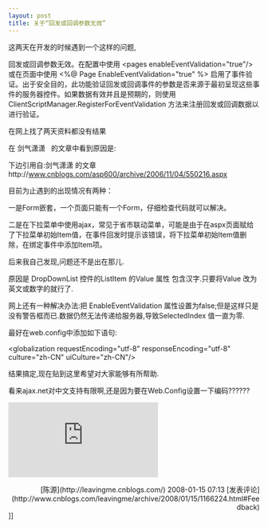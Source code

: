 ```yaml
---
layout: post
title: 关于“回发或回调参数无效”
---
```

这两天在开发的时候遇到一个这样的问题,

回发或回调参数无效。在配置中使用 &lt;pages enableEventValidation="true"/&gt; 或在页面中使用 &lt;%@ Page EnableEventValidation="true" %&gt; 启用了事件验证。出于安全目的，此功能验证回发或回调事件的参数是否来源于最初呈现这些事件的服务器控件。如果数据有效并且是预期的，则使用 ClientScriptManager.RegisterForEventValidation 方法来注册回发或回调数据以进行验证。

在网上找了两天资料都没有结果

在 剑气潇潇&nbsp;&nbsp; 的文章中看到原因是:

下边引用自:剑气潇潇 的文章http://www.cnblogs.com/asp600/archive/2006/11/04/550216.aspx

目前为止遇到的出现情况有两种：

一是Form嵌套，一个页面只能有一个Form，仔细检查代码就可以解决。

二是在下拉菜单中使用ajax，常见于省市联动菜单，可能是由于在aspx页面赋给了下拉菜单初始Item值，在事件回发时提示该错误，将下拉菜单初始Item值删除，在绑定事件中添加Item项。

后来我自己发现,问题还不是出在那儿.

原因是 DropDownList 控件的ListItem 的Value 属性 包含汉字.只要将Value 改为英文或数字的就行了.

网上还有一种解决办法:把 EnableEventValidation 属性设置为false;但是这样只是没有警告框而已.数据仍然无法传递给服务器,导致SelectedIndex 值一直为零.

最好在web.config中添加如下语句:

&lt;globalization requestEncoding="utf-8" responseEncoding="utf-8" culture="zh-CN" uiCulture="zh-CN"/&gt;

结果搞定,现在贴到这里希望对大家能够有所帮助.

看来ajax.net对中文支持有限啊,还是因为要在Web.Config设置一下编码??????

![](http://www.cnblogs.com/leavingme/aggbug/1166224.html)

<div align="right">[陈源](http://leavingme.cnblogs.com/) 2008-01-15 07:13 [发表评论](http://www.cnblogs.com/leavingme/archive/2008/01/15/1166224.html#Feedback)</div>]]